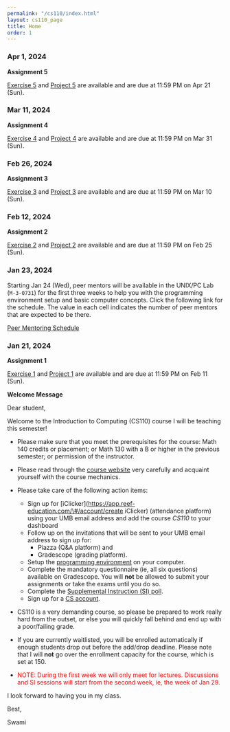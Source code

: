 ```yaml
---
permalink: "/cs110/index.html"
layout: cs110_page
title: Home
order: 1
---
```


### Apr 1, 2024

**Assignment 5**

 [Exercise 5](assignments.html) and [Project 5](assignments.html) are
 available and are due at 11:59 PM on Apr 21 (Sun). 

### Mar 11, 2024

**Assignment 4**

 [Exercise 4](assignments.html) and [Project 4](assignments.html) are
 available and are due at 11:59 PM on Mar 31 (Sun). 

### Feb 26, 2024

**Assignment 3**

 [Exercise 3](assignments.html) and [Project 3](assignments.html) are
 available and are due at 11:59 PM on Mar 10 (Sun). 

### Feb 12, 2024

**Assignment 2**

 [Exercise 2](assignments.html) and [Project 2](assignments.html) are available and are due at 11:59 PM on Feb 25 (Sun). 

### Jan 23, 2024

Starting Jan 24 (Wed), peer mentors will be available in the UNIX/PC Lab (`M-3-0731`) for the first three weeks to help you with the programming environment setup and basic computer concepts. Click the following link for the schedule. The value in each cell indicates the number of peer mentors that are expected to be there.

[Peer Mentoring Schedule](https://www.cs.umb.edu/~siyer/teaching/cs110/S24_Peer_Mentoring_Schedule.pdf)

### Jan 21, 2024

**Assignment 1**

 [Exercise 1](assignments.html) and [Project 1](assignments.html) are available and are due at 11:59 PM on Feb 11 (Sun). 

**Welcome Message**

Dear student,

Welcome to the Introduction to Computing (CS110) course I will be teaching this semester!

- Please make sure that you meet the prerequisites for the course: Math 140 credits or placement; or Math 130 with a B or higher in the previous semester; or permission of the instructor. 

- Please read through the [course website](/cs110/) very carefully and acquaint yourself with the course mechanics.

- Please take care of the following action items:
  - Sign up for [iClicker](https://app.reef-education.com/\#/account/create iClicker) (attendance platform) using your UMB email address and add the course *CS110* to your dashboard
  - Follow up on the invitations that will be sent to your UMB email address to sign up for:
      - Piazza (Q&A platform) and
      - Gradescope (grading platform).
  - Setup the [programming environment](programming_environment.html) on your computer.
  - Complete the mandatory questionnaire (ie, all six questions) available on Gradescope. You will **not** be allowed to submit your assignments or take the exams until you do so. 
  - Complete the [Supplemental Instruction (SI) poll](https://forms.gle/FLz3APKrG8kLsScj6).
  - Sign up for a [CS account](course_info.html#cs_account).

- CS110 is a very demanding course, so please be prepared to work really hard from the outset, or else you will quickly fall behind and end up with a poor/failing grade.

- If you are currently waitlisted, you will be enrolled automatically if enough students drop out before the add/drop deadline. Please note that I will **not** go over the enrollment capacity for the course, which is set at 150.

- <font color="red">NOTE: During the first week we will only meet for lectures. Discussions and SI sessions will start from the second week, ie, the week of Jan 29.</font>

I look forward to having you in my class.

Best,

Swami
